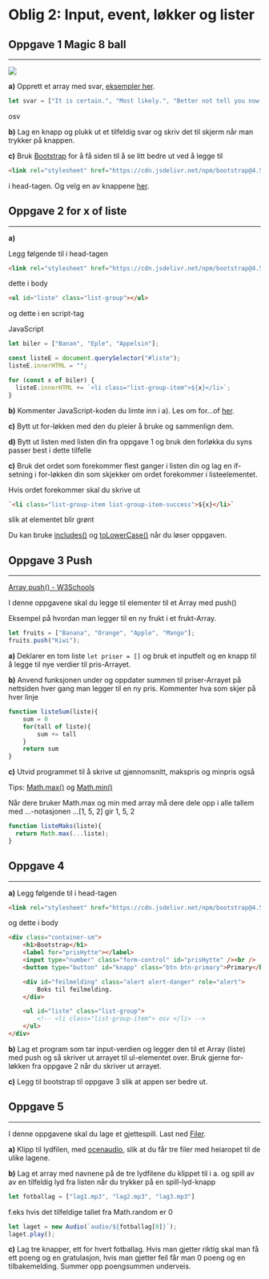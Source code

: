# Oblig 2: Input, event, løkker og lister

## Oppgave 1  Magic 8 ball
---

<img src="https://upload.wikimedia.org/wikipedia/commons/thumb/9/90/Magic8ball.jpg/220px-Magic8ball.jpg">



**a)**  Opprett et array med svar, [eksempler her](https://en.wikipedia.org/wiki/Magic_8-Ball).

```JavaScript
let svar = ["It is certain.", "Most likely.", "Better not tell you now."]
```
osv

**b)**  Lag en knapp og plukk ut et tilfeldig svar og skriv det til skjerm når man trykker på knappen. 

**c)** Bruk [Bootstrap](https://getbootstrap.com/docs/4.5/components/alerts/) for å få siden til å se litt bedre ut ved å legge til

```HTML
<link rel="stylesheet" href="https://cdn.jsdelivr.net/npm/bootstrap@4.5.3/dist/css/bootstrap.min.css" integrity="sha384-TX8t27EcRE3e/ihU7zmQxVncDAy5uIKz4rEkgIXeMed4M0jlfIDPvg6uqKI2xXr2" crossorigin="anonymous">
```

i head-tagen. Og velg en av knappene [her](https://getbootstrap.com/docs/4.5/components/buttons/).

## Oppgave 2 for x of liste
---

**a)**

Legg følgende til i head-tagen 
```HTML
<link rel="stylesheet" href="https://cdn.jsdelivr.net/npm/bootstrap@4.5.3/dist/css/bootstrap.min.css" integrity="sha384-TX8t27EcRE3e/ihU7zmQxVncDAy5uIKz4rEkgIXeMed4M0jlfIDPvg6uqKI2xXr2" crossorigin="anonymous">
```

dette i body
```HTML
<ul id="liste" class="list-group"></ul>
```

og dette i en script-tag

JavaScript
```JavaScript
let biler = ["Banan", "Eple", "Appelsin"];

const listeE = document.querySelector("#liste");
listeE.innerHTML = "";

for (const x of biler) {
  listeE.innerHTML += `<li class="list-group-item">${x}</li>`;
}
```

**b)** Kommenter JavaScript-koden du limte inn i a). Les om for...of [her](https://developer.mozilla.org/en-US/docs/Web/JavaScript/Reference/Statements/for...of).

**c)** Bytt ut for-løkken med den du pleier å bruke og sammenlign dem.

**d)** Bytt ut listen med listen din fra oppgave 1 og bruk den forløkka du syns passer best i dette tilfelle

**c)** Bruk det ordet som forekommer flest ganger i listen din og lag en if-setning i for-løkken din som skjekker om ordet forekommer i listeelementet.

Hvis ordet forekommer skal du skrive ut 

```Html
`<li class="list-group-item list-group-item-success">${x}</li>`
```
slik at elementet blir grønt

Du kan bruke [includes()](https://www.w3schools.com/jsref/jsref_includes.asp) og [toLowerCase()](https://www.w3schools.com/jsref/jsref_tolowercase.asp) når du løser oppgaven.



## Oppgave 3 Push
---

[Array push() - W3Schools](https://www.w3schools.com/jsref/jsref_push.asp)

I denne oppgavene skal du legge til elementer til et Array med push()

Eksempel på hvordan man legger til en ny frukt i et frukt-Array.
```JavaScript
let fruits = ["Banana", "Orange", "Apple", "Mango"];
fruits.push("Kiwi");
```

**a)** Deklarer en tom liste ```let priser = []``` og bruk et inputfelt og en knapp til å legge til nye verdier til pris-Arrayet.

**b)**  Anvend funksjonen under og oppdater summen til priser-Arrayet på nettsiden hver gang man legger til en ny pris.
Kommenter hva som skjer på hver linje

```JavaScript
function listeSum(liste){
    sum = 0
    for(tall of liste){
        sum += tall
    }
    return sum
}
```

**c)** Utvid programmet til å skrive ut gjennomsnitt, makspris og minpris også

Tips: [Math.max()](https://www.w3schools.com/jsref/jsref_max.asp)  og [Math.min()](https://www.w3schools.com/jsref/jsref_min.asp)

Når dere bruker Math.max og min med array må dere dele opp i alle tallem med ...-notasjonen  ...[1, 5, 2] gir 1, 5, 2

```JavaScript
function listeMaks(liste){
  return Math.max(...liste);
}
```


## Oppgave 4 
---

**a)**
Legg følgende til i head-tagen 
```HTML
<link rel="stylesheet" href="https://cdn.jsdelivr.net/npm/bootstrap@4.5.3/dist/css/bootstrap.min.css" integrity="sha384-TX8t27EcRE3e/ihU7zmQxVncDAy5uIKz4rEkgIXeMed4M0jlfIDPvg6uqKI2xXr2" crossorigin="anonymous">
```

og dette i body
```HTML
<div class="container-sm">
    <h1>Bootstrap</h1>
    <label for="prisHytte"></label>
    <input type="number" class="form-control" id="prisHytte" /><br />
    <button type="button" id="knapp" class="btn btn-primary">Primary</button>

    <div id="feilmelding" class="alert alert-danger" role="alert">
        Boks til feilmelding. 
    </div>

    <ul id="liste" class="list-group">
        <!-- <li class="list-group-item"> osv </li> -->
    </ul>
</div>
```

**b)** Lag et program som tar input-verdien og legger den til et Array (liste) med push og så skriver ut arrayet til ul-elementet over. Bruk gjerne for-løkken fra oppgave 2 når du skriver ut arrayet. 

**c)** Legg til bootstrap til oppgave 3 slik at appen ser bedre ut.


## Oppgave 5
---

I denne oppgavene skal du lage et gjettespill.
Last ned <a href="https://mrfylke-my.sharepoint.com/:u:/g/personal/mads_opstad_reistadbakk_mrfylke_no/EQ0l4CnIp2hOnpNneElPtkkB_22yGLiW4vw4UO9QQLvlTA?e=v0aZRD">Filer</a>.

**a)** Klipp til lydfilen, med <a href="https://www.ocenaudio.com">ocenaudio</a>, slik at du får tre filer med heiaropet til de ulike lagene.

**b)** Lag et array med navnene på de tre lydfilene du klippet til i a. og spill av av en tilfeldig lyd fra listen når du trykker på en spill-lyd-knapp

```JavaScript
let fotballag = ["lag1.mp3", "lag2.mp3", "lag3.mp3"]
```

f.eks hvis det tilfeldige tallet fra Math.random er 0

```JavaScript
let laget = new Audio(`audio/${fotballag[0]}`);
laget.play();
```

**c)** Lag tre knapper, ett for hvert fotballag. Hvis man gjetter riktig skal man få ett poeng og en gratulasjon, hvis man gjetter feil får man 0 poeng og en tilbakemelding. Summer opp poengsummen underveis.




